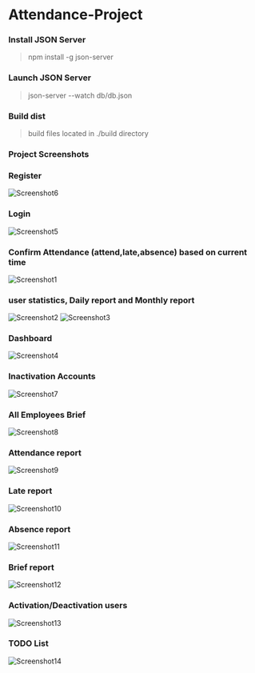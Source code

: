 # Attendance-Project

### Install JSON Server

> npm install -g json-server

### Launch JSON Server

> json-server --watch db/db.json

### Build dist

> build files located in ./build directory 

### Project Screenshots

### Register

![Screenshot6](<screenshots/Screenshot%20(6).png>)

### Login

![Screenshot5](<screenshots/Screenshot%20(5).png>)

### Confirm Attendance (attend,late,absence) based on current time

![Screenshot1](<screenshots/Screenshot%20(1).png>)

### user statistics, Daily report and Monthly report

![Screenshot2](<screenshots/Screenshot%20(2).png>)
![Screenshot3](<screenshots/Screenshot%20(3).png>)

### Dashboard

![Screenshot4](<screenshots/Screenshot%20(4).png>)

### Inactivation Accounts

![Screenshot7](<screenshots/Screenshot%20(7).png>)

### All Employees Brief

![Screenshot8](<screenshots/Screenshot%20(8).png>)

### Attendance report

![Screenshot9](<screenshots/Screenshot%20(9).png>)

### Late report

![Screenshot10](<screenshots/Screenshot%20(10).png>)

### Absence report

![Screenshot11](<screenshots/Screenshot%20(11).png>)

### Brief report

![Screenshot12](<screenshots/Screenshot%20(12).png>)

### Activation/Deactivation users

![Screenshot13](<screenshots/Screenshot%20(13).png>)

### TODO List

![Screenshot14](<screenshots/Screenshot%20(14).png>)
